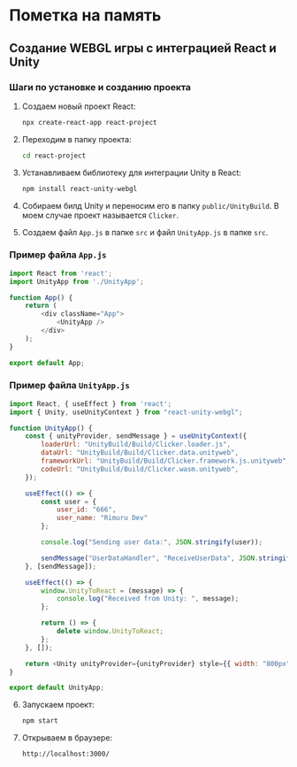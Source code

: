 # Пометка на память

## Создание WEBGL игры с интеграцией React и Unity

### Шаги по установке и созданию проекта

1. Создаем новый проект React:
   ```bash
   npx create-react-app react-project
   ```

2. Переходим в папку проекта:
   ```bash
   cd react-project
   ```

3. Устанавливаем библиотеку для интеграции Unity в React:
   ```bash
   npm install react-unity-webgl
   ```

4. Собираем билд Unity и переносим его в папку `public/UnityBuild`. В моем случае проект называется `Clicker`.

5. Создаем файл `App.js` в папке `src` и файл `UnityApp.js` в папке `src`.

### Пример файла `App.js`

```javascript
import React from 'react';
import UnityApp from './UnityApp';

function App() {
    return (
        <div className="App">
            <UnityApp />
        </div>
    );
}

export default App;
```

### Пример файла `UnityApp.js`

```javascript
import React, { useEffect } from 'react';
import { Unity, useUnityContext } from "react-unity-webgl";

function UnityApp() {
    const { unityProvider, sendMessage } = useUnityContext({
        loaderUrl: "UnityBuild/Build/Clicker.loader.js",
        dataUrl: "UnityBuild/Build/Clicker.data.unityweb",
        frameworkUrl: "UnityBuild/Build/Clicker.framework.js.unityweb",
        codeUrl: "UnityBuild/Build/Clicker.wasm.unityweb",
    });

    useEffect(() => {
        const user = {
            user_id: "666",
            user_name: "Rimuru Dev"
        };

        console.log("Sending user data:", JSON.stringify(user));

        sendMessage("UserDataHandler", "ReceiveUserData", JSON.stringify(user));
    }, [sendMessage]);

    useEffect(() => {
        window.UnityToReact = (message) => {
            console.log("Received from Unity: ", message);
        };

        return () => {
            delete window.UnityToReact;
        };
    }, []);

    return <Unity unityProvider={unityProvider} style={{ width: "800px", height: "600px" }} />;
}

export default UnityApp;
```

6. Запускаем проект:
   ```bash
   npm start
   ```

7. Открываем в браузере:
   ```
   http://localhost:3000/
   ```
